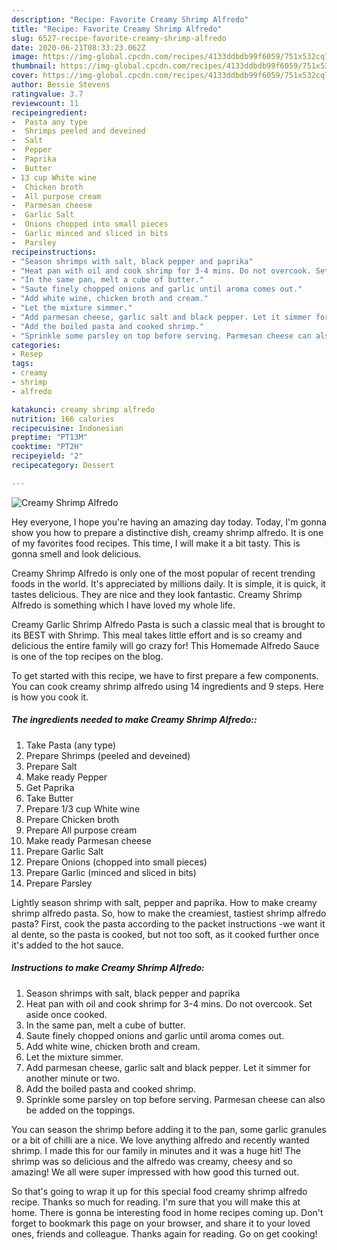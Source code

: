 ```yaml
---
description: "Recipe: Favorite Creamy Shrimp Alfredo"
title: "Recipe: Favorite Creamy Shrimp Alfredo"
slug: 6527-recipe-favorite-creamy-shrimp-alfredo
date: 2020-06-21T08:33:23.062Z
image: https://img-global.cpcdn.com/recipes/4133ddbdb99f6059/751x532cq70/creamy-shrimp-alfredo-recipe-main-photo.jpg
thumbnail: https://img-global.cpcdn.com/recipes/4133ddbdb99f6059/751x532cq70/creamy-shrimp-alfredo-recipe-main-photo.jpg
cover: https://img-global.cpcdn.com/recipes/4133ddbdb99f6059/751x532cq70/creamy-shrimp-alfredo-recipe-main-photo.jpg
author: Bessie Stevens
ratingvalue: 3.7
reviewcount: 11
recipeingredient:
-  Pasta any type
-  Shrimps peeled and deveined
-  Salt
-  Pepper
-  Paprika
-  Butter
- 13 cup White wine
-  Chicken broth
-  All purpose cream
-  Parmesan cheese
-  Garlic Salt
-  Onions chopped into small pieces
-  Garlic minced and sliced in bits
-  Parsley
recipeinstructions:
- "Season shrimps with salt, black pepper and paprika"
- "Heat pan with oil and cook shrimp for 3-4 mins. Do not overcook. Set aside once cooked."
- "In the same pan, melt a cube of butter."
- "Saute finely chopped onions and garlic until aroma comes out."
- "Add white wine, chicken broth and cream."
- "Let the mixture simmer."
- "Add parmesan cheese, garlic salt and black pepper. Let it simmer for another minute or two."
- "Add the boiled pasta and cooked shrimp."
- "Sprinkle some parsley on top before serving. Parmesan cheese can also be added on the toppings."
categories:
- Resep
tags:
- creamy
- shrimp
- alfredo

katakunci: creamy shrimp alfredo
nutrition: 166 calories
recipecuisine: Indonesian
preptime: "PT13M"
cooktime: "PT2H"
recipeyield: "2"
recipecategory: Dessert

---
```



![Creamy Shrimp Alfredo](https://img-global.cpcdn.com/recipes/4133ddbdb99f6059/751x532cq70/creamy-shrimp-alfredo-recipe-main-photo.jpg)

Hey everyone, I hope you're having an amazing day today. Today, I'm gonna show you how to prepare a distinctive dish, creamy shrimp alfredo. It is one of my favorites food recipes. This time, I will make it a bit tasty. This is gonna smell and look delicious.

Creamy Shrimp Alfredo is only one of the most popular of recent trending foods in the world. It's appreciated by millions daily. It is simple, it is quick, it tastes delicious. They are nice and they look fantastic. Creamy Shrimp Alfredo is something which I have loved my whole life.

Creamy Garlic Shrimp Alfredo Pasta is such a classic meal that is brought to its BEST with Shrimp. This meal takes little effort and is so creamy and delicious the entire family will go crazy for! This Homemade Alfredo Sauce is one of the top recipes on the blog.


To get started with this recipe, we have to first prepare a few components. You can cook creamy shrimp alfredo using 14 ingredients and 9 steps. Here is how you cook it.

##### The ingredients needed to make Creamy Shrimp Alfredo::

1. Take  Pasta (any type)
1. Prepare  Shrimps (peeled and deveined)
1. Prepare  Salt
1. Make ready  Pepper
1. Get  Paprika
1. Take  Butter
1. Prepare 1/3 cup White wine
1. Prepare  Chicken broth
1. Prepare  All purpose cream
1. Make ready  Parmesan cheese
1. Prepare  Garlic Salt
1. Prepare  Onions (chopped into small pieces)
1. Prepare  Garlic (minced and sliced in bits)
1. Prepare  Parsley


Lightly season shrimp with salt, pepper and paprika. How to make creamy shrimp alfredo pasta. So, how to make the creamiest, tastiest shrimp alfredo pasta? First, cook the pasta according to the packet instructions -we want it al dente, so the pasta is cooked, but not too soft, as it cooked further once it&#39;s added to the hot sauce. 

##### Instructions to make Creamy Shrimp Alfredo:

1. Season shrimps with salt, black pepper and paprika
1. Heat pan with oil and cook shrimp for 3-4 mins. Do not overcook. Set aside once cooked.
1. In the same pan, melt a cube of butter.
1. Saute finely chopped onions and garlic until aroma comes out.
1. Add white wine, chicken broth and cream.
1. Let the mixture simmer.
1. Add parmesan cheese, garlic salt and black pepper. Let it simmer for another minute or two.
1. Add the boiled pasta and cooked shrimp.
1. Sprinkle some parsley on top before serving. Parmesan cheese can also be added on the toppings.


You can season the shrimp before adding it to the pan, some garlic granules or a bit of chilli are a nice. We love anything alfredo and recently wanted shrimp. I made this for our family in minutes and it was a huge hit! The shrimp was so delicious and the alfredo was creamy, cheesy and so amazing! We all were super impressed with how good this turned out. 

So that's going to wrap it up for this special food creamy shrimp alfredo recipe. Thanks so much for reading. I'm sure that you will make this at home. There is gonna be interesting food in home recipes coming up. Don't forget to bookmark this page on your browser, and share it to your loved ones, friends and colleague. Thanks again for reading. Go on get cooking!

